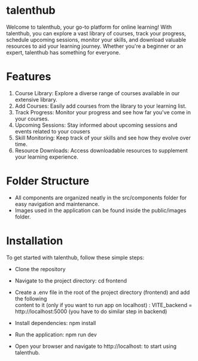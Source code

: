 # talenthub

Welcome to talenthub, your go-to platform for online learning! With talenthub, you can explore a vast library of courses, track your progress, schedule upcoming sessions, monitor your skills, and download valuable resources to aid your learning journey. Whether you're a beginner or an expert, talenthub has something for everyone.

# Features

1. Course Library: Explore a diverse range of courses available in our extensive library.
2. Add Courses: Easily add courses from the library to your learning list.
3. Track Progress: Monitor your progress and see how far you've come in your courses.
4. Upcoming Sessions: Stay informed about upcoming sessions and events related to your cousers
5. Skill Monitoring: Keep track of your skills and see how they evolve over time.
6. Resource Downloads: Access downloadable resources to supplement your learning experience.

# Folder Structure

- All components are organized neatly in the src/components folder for easy navigation and
  maintenance.
- Images used in the application can be found inside the public/images folder.

# Installation

To get started with talenthub, follow these simple steps:

- Clone the repository
- Navigate to the project directory: cd frontend
- Create a .env file in the root of the project directory (frontend) and add the following  
  content to it (only if you want to run app on localhost) :
  VITE_backend = http://localhost:5000 (you have to do similar step in backend)

- Install dependencies: npm install
- Run the application: npm run dev
- Open your browser and navigate to http://localhost:<localhost> to start using talenthub.
